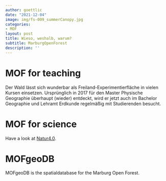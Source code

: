 ```yaml
---
author: goettlic
date: "2021-12-04"
image: img/fs-009_summerCanopy.jpg
categories:
- MOF
layout: post
title: Wieso, weshalb, warum?
subtitle: MarburgOpenForest
description: ''
---
```

# MOF for teaching
Der Wald lässt sich wunderbar als Freiland-Experimentierfläche in vielen Kursen einsetzen. Ursprünglich in 2017 für den Master Physische Geographie überhaupt (wieder) entdeckt, wird er jetzt auch im Bachelor Geographie und Lehramt Erdkunde regelmäßig mit Studierenden besucht.

# MOF for science
Have a look at [Natur4.0](https://www.uni-marburg.de/de/fb19/natur40).

# MOFgeoDB
MOFgeoDB is the spatialdatabase for the Marburg Open Forest.